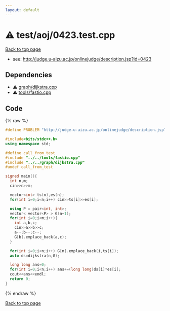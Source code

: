 ```yaml
---
layout: default
---
```


<!-- mathjax config similar to math.stackexchange -->
<script type="text/javascript" async
  src="https://cdnjs.cloudflare.com/ajax/libs/mathjax/2.7.5/MathJax.js?config=TeX-MML-AM_CHTML">
</script>
<script type="text/x-mathjax-config">
  MathJax.Hub.Config({
    TeX: { equationNumbers: { autoNumber: "AMS" }},
    tex2jax: {
      inlineMath: [ ['$','$'] ],
      processEscapes: true
    },
    "HTML-CSS": { matchFontHeight: false },
    displayAlign: "left",
    displayIndent: "2em"
  });
</script>

<script type="text/javascript" src="https://cdnjs.cloudflare.com/ajax/libs/jquery/3.4.1/jquery.min.js"></script>
<script src="https://cdn.jsdelivr.net/npm/jquery-balloon-js@1.1.2/jquery.balloon.min.js" integrity="sha256-ZEYs9VrgAeNuPvs15E39OsyOJaIkXEEt10fzxJ20+2I=" crossorigin="anonymous"></script>
<script type="text/javascript" src="../../../assets/js/copy-button.js"></script>
<link rel="stylesheet" href="../../../assets/css/copy-button.css" />


# :warning: test/aoj/0423.test.cpp


<a href="../../../index.html">Back to top page</a>

* see: <a href="http://judge.u-aizu.ac.jp/onlinejudge/description.jsp?id=0423">http://judge.u-aizu.ac.jp/onlinejudge/description.jsp?id=0423</a>


## Dependencies
* :warning: <a href="../../../library/graph/dijkstra.cpp.html">graph/dijkstra.cpp</a>
* :warning: <a href="../../../library/tools/fastio.cpp.html">tools/fastio.cpp</a>


## Code
{% raw %}
```cpp
#define PROBLEM "http://judge.u-aizu.ac.jp/onlinejudge/description.jsp?id=0423"

#include<bits/stdc++.h>
using namespace std;

#define call_from_test
#include "../../tools/fastio.cpp"
#include "../../graph/dijkstra.cpp"
#undef call_from_test

signed main(){
  int n,m;
  cin>>n>>m;

  vector<int> ts(n),es(n);
  for(int i=0;i<n;i++) cin>>ts[i]>>es[i];

  using P = pair<int, int>;
  vector< vector<P> > G(n+1);
  for(int i=0;i<m;i++){
    int a,b,c;
    cin>>a>>b>>c;
    a--;b--;c--;
    G[b].emplace_back(a,c);
  }

  for(int i=0;i<n;i++) G[n].emplace_back(i,ts[i]);
  auto ds=dijkstra(n,G);

  long long ans=0;
  for(int i=0;i<n;i++) ans+=(long long)ds[i]*es[i];
  cout<<ans<<endl;
  return 0;
}

```
{% endraw %}

<a href="../../../index.html">Back to top page</a>

